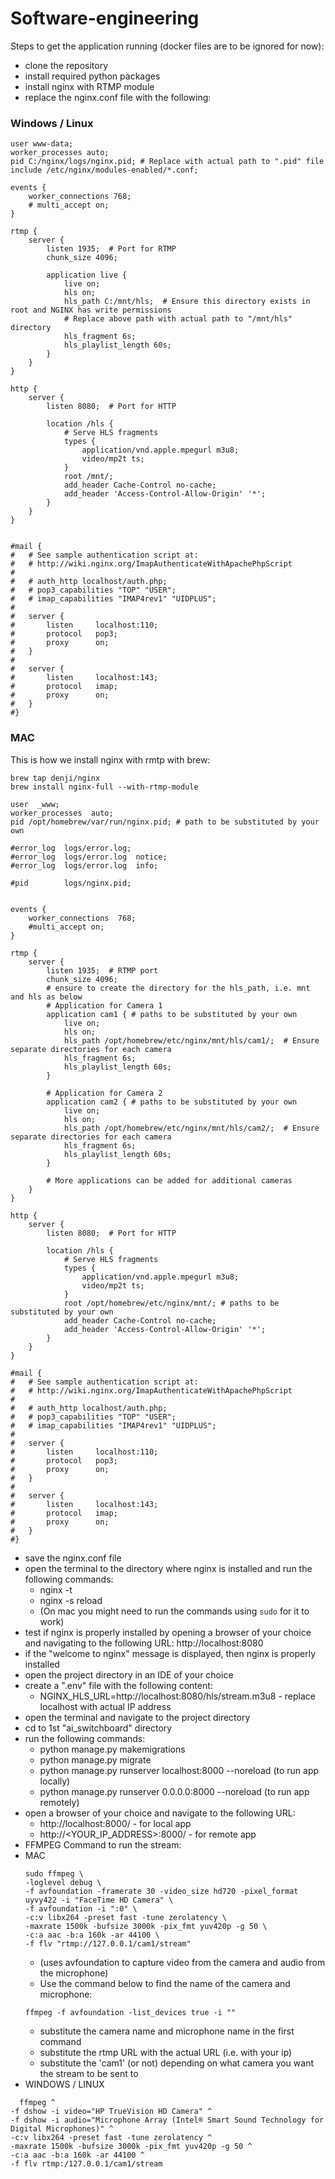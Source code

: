 # Software-engineering

Steps to get the application running (docker files are to be ignored for now):

- clone the repository
- install required python packages
- install nginx with RTMP module
- replace the nginx.conf file with the following:

### Windows / Linux
```{Normal} 
user www-data;
worker_processes auto;
pid C:/nginx/logs/nginx.pid; # Replace with actual path to ".pid" file
include /etc/nginx/modules-enabled/*.conf;

events {
	worker_connections 768;
	# multi_accept on;
}

rtmp {
    server {
        listen 1935;  # Port for RTMP
        chunk_size 4096;

        application live {
            live on;
            hls on;
            hls_path C:/mnt/hls;  # Ensure this directory exists in root and NGINX has write permissions
            # Replace above path with actual path to "/mnt/hls" directory
            hls_fragment 6s;
            hls_playlist_length 60s;
        }
    }
}

http {
    server {
        listen 8080;  # Port for HTTP

        location /hls {
            # Serve HLS fragments
            types {
                application/vnd.apple.mpegurl m3u8;
                video/mp2t ts;
            }
            root /mnt/;
            add_header Cache-Control no-cache;
            add_header 'Access-Control-Allow-Origin' '*';
        }
    }
}


#mail {
#	# See sample authentication script at:
#	# http://wiki.nginx.org/ImapAuthenticateWithApachePhpScript
#
#	# auth_http localhost/auth.php;
#	# pop3_capabilities "TOP" "USER";
#	# imap_capabilities "IMAP4rev1" "UIDPLUS";
#
#	server {
#		listen     localhost:110;
#		protocol   pop3;
#		proxy      on;
#	}
#
#	server {
#		listen     localhost:143;
#		protocol   imap;
#		proxy      on;
#	}
#}
```

### MAC
This is how we install nginx with rmtp with brew:
```{MAC Brew NGINX-RTMP Installation}
brew tap denji/nginx
brew install nginx-full --with-rtmp-module
```
```{MAC since I installed nginx with brew}
user  _www;
worker_processes  auto;
pid /opt/homebrew/var/run/nginx.pid; # path to be substituted by your own

#error_log  logs/error.log;
#error_log  logs/error.log  notice;
#error_log  logs/error.log  info;

#pid        logs/nginx.pid;


events {
    worker_connections  768;
    #multi_accept on;
}

rtmp {
    server {
        listen 1935;  # RTMP port
        chunk_size 4096;
        # ensure to create the directory for the hls_path, i.e. mnt and hls as below
        # Application for Camera 1
        application cam1 { # paths to be substituted by your own
            live on;
            hls on;
            hls_path /opt/homebrew/etc/nginx/mnt/hls/cam1/;  # Ensure separate directories for each camera
            hls_fragment 6s;
            hls_playlist_length 60s;
        }

        # Application for Camera 2
        application cam2 { # paths to be substituted by your own
            live on;
            hls on;
            hls_path /opt/homebrew/etc/nginx/mnt/hls/cam2/;  # Ensure separate directories for each camera
            hls_fragment 6s;
            hls_playlist_length 60s;
        }

        # More applications can be added for additional cameras
    }
}

http {
    server {
        listen 8080;  # Port for HTTP

        location /hls {
            # Serve HLS fragments
            types {
                application/vnd.apple.mpegurl m3u8;
                video/mp2t ts;
            }
            root /opt/homebrew/etc/nginx/mnt/; # paths to be substituted by your own
            add_header Cache-Control no-cache;
            add_header 'Access-Control-Allow-Origin' '*';
        }
    }
}

#mail {
#	# See sample authentication script at:
#	# http://wiki.nginx.org/ImapAuthenticateWithApachePhpScript
#
#	# auth_http localhost/auth.php;
#	# pop3_capabilities "TOP" "USER";
#	# imap_capabilities "IMAP4rev1" "UIDPLUS";
#
#	server {
#		listen     localhost:110;
#		protocol   pop3;
#		proxy      on;
#	}
#
#	server {
#		listen     localhost:143;
#		protocol   imap;
#		proxy      on;
#	}
#}
```
- save the nginx.conf file
- open the terminal to the directory where nginx is installed and run the following commands:
  - nginx -t
  - nginx -s reload
  - (On mac you might need to run the commands using `sudo` for it to work)
- test if nginx is properly installed by opening a browser of your choice and navigating to the following URL: http://localhost:8080
- if the "welcome to nginx" message is displayed, then nginx is properly installed
- open the project directory in an IDE of your choice
- create a ".env" file with the following content:
  - NGINX_HLS_URL=http://localhost:8080/hls/stream.m3u8 - replace localhost with actual IP address
- open the terminal and navigate to the project directory
- cd to 1st "ai_switchboard" directory
- run the following commands:
  - python manage.py makemigrations
  - python manage.py migrate
  - python manage.py runserver localhost:8000 --noreload (to run app locally)
  - python manage.py runserver 0.0.0.0:8000 --noreload (to run app remotely)
- open a browser of your choice and navigate to the following URL:
  - http://localhost:8000/ - for local app
  - http://<YOUR_IP_ADDRESS>:8000/ - for remote app
- FFMPEG Command to run the stream:
- MAC
  ```{MAC}
  sudo ffmpeg \
  -loglevel debug \
  -f avfoundation -framerate 30 -video_size hd720 -pixel_format uyvy422 -i "FaceTime HD Camera" \
  -f avfoundation -i ":0" \
  -c:v libx264 -preset fast -tune zerolatency \
  -maxrate 1500k -bufsize 3000k -pix_fmt yuv420p -g 50 \
  -c:a aac -b:a 160k -ar 44100 \
  -f flv "rtmp://127.0.0.1/cam1/stream"
  ```
  - (uses avfoundation to capture video from the camera and audio from the microphone)
  - Use the command below to find the name of the camera and microphone:
  ```{MAC}
  ffmpeg -f avfoundation -list_devices true -i ""
  ```
  - substitute the camera name and microphone name in the first command 
  - substitute the rtmp URL with the actual URL (i.e. with your ip) 
  - substitute the 'cam1' (or not) depending on what camera you want the stream to be sent to
- WINDOWS / LINUX
```
  ffmpeg ^
-f dshow -i video="HP TrueVision HD Camera" ^
-f dshow -i audio="Microphone Array (Intel® Smart Sound Technology for Digital Microphones)" ^
-c:v libx264 -preset fast -tune zerolatency ^
-maxrate 1500k -bufsize 3000k -pix_fmt yuv420p -g 50 ^
-c:a aac -b:a 160k -ar 44100 ^
-f flv rtmp:/127.0.0.1/cam1/stream
  ```

